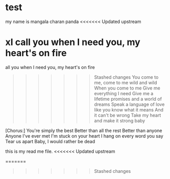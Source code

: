 # test



my name is mangala charan panda
<<<<<<< Updated upstream

xI call you when I need you, my heart's on fire
=======
all you when I need you, my heart's on fire
>>>>>>> Stashed changes
You come to me, come to me wild and wild
When you come to me
Give me everything I need
Give me a lifetime promises and a world of dreams
Speak a language of love like you know what it means
And it can't be wrong
Take my heart and make it strong baby

[Chorus:]
You're simply the best
Better than all the rest
Better than anyone
Anyone I've ever met
I'm stuck on your heart
I hang on every word you say
Tear us apart
Baby, I would rather be dead

this is my read me file.
<<<<<<< Updated upstream

=======
>>>>>>> Stashed changes
